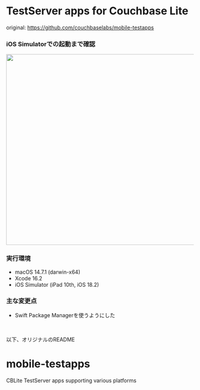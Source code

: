 # TestServer apps for Couchbase Lite
original: https://github.com/couchbaselabs/mobile-testapps

### iOS Simulatorでの起動まで確認

<img width=512 src=https://github.com/user-attachments/assets/f281592f-ef2e-4908-b149-b6d91bfeb11c>

### 実行環境
- macOS 14.7.1 (darwin-x64)
- Xcode 16.2
- iOS Simulator (iPad 10th, iOS 18.2)

### 主な変更点
- Swift Package Managerを使うようにした

<br>

以下、オリジナルのREADME

# mobile-testapps
CBLite TestServer apps supporting various platforms
